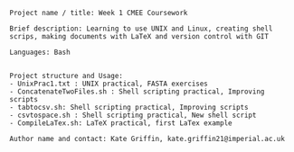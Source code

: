 

    Project name / title: Week 1 CMEE Coursework

    Brief description: Learning to use UNIX and Linux, creating shell scrips, making documents with LaTeX and version control with GIT

    Languages: Bash


    Project structure and Usage: 
    - UnixPrac1.txt : UNIX practical, FASTA exercises
    - ConcatenateTwoFiles.sh : Shell scripting practical, Improving scripts
    - tabtocsv.sh: Shell scripting practical, Improving scripts
    - csvtospace.sh : Shell scripting practical, New shell script
    - CompileLaTex.sh: LaTeX practical, first LaTex example

    Author name and contact: Kate Griffin, kate.griffin21@imperial.ac.uk
